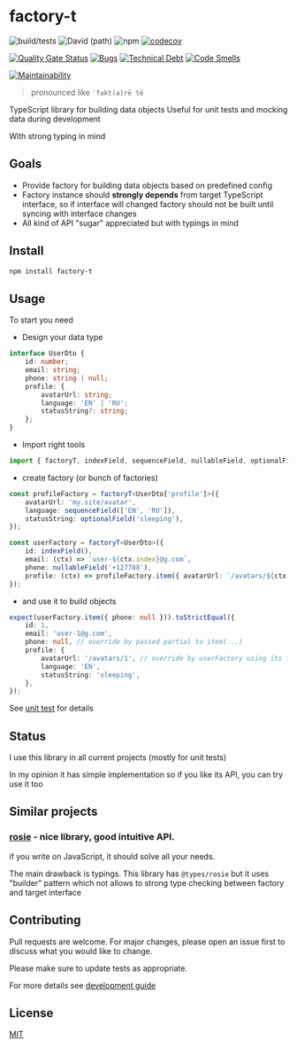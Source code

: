 # factory-t

![build/tests](https://github.com/rodmax/factory-t/workflows/build/tests/badge.svg)
![David (path)](https://img.shields.io/david/rodmax/factory-t)
![npm](https://img.shields.io/npm/v/factory-t)
[![codecov](https://codecov.io/gh/rodmax/factory-t/branch/master/graph/badge.svg)](https://codecov.io/gh/rodmax/factory-t)

[![Quality Gate Status](https://sonarcloud.io/api/project_badges/measure?project=rodmax_factory-t&metric=alert_status)](https://sonarcloud.io/dashboard?id=rodmax_factory-t)
[![Bugs](https://sonarcloud.io/api/project_badges/measure?project=rodmax_factory-t&metric=bugs)](https://sonarcloud.io/dashboard?id=rodmax_factory-t)
[![Technical Debt](https://sonarcloud.io/api/project_badges/measure?project=rodmax_factory-t&metric=sqale_index)](https://sonarcloud.io/dashboard?id=rodmax_factory-t)
[![Code Smells](https://sonarcloud.io/api/project_badges/measure?project=rodmax_factory-t&metric=code_smells)](https://sonarcloud.io/dashboard?id=rodmax_factory-t)

[![Maintainability](https://api.codeclimate.com/v1/badges/87b64b59dc920192622d/maintainability)](https://codeclimate.com/github/rodmax/factory-t/maintainability)

> pronounced like `ˈfakt(ə)rē tē`

TypeScript library for building data objects
Useful for unit tests and mocking data during development

With strong typing in mind

## Goals

-   Provide factory for building data objects based on predefined config
-   Factory instance should **strongly depends** from target TypeScript interface, so if interface will changed factory should not be built until syncing with interface changes
-   All kind of API "sugar" appreciated but with typings in mind

## Install

```bash
npm install factory-t
```

## Usage

To start you need

-   Design your data type
<!-- embedme ./src/tests/readme-snippets.test.ts#L5-L14-->

```ts
interface UserDto {
    id: number;
    email: string;
    phone: string | null;
    profile: {
        avatarUrl: string;
        language: 'EN' | 'RU';
        statusString?: string;
    };
}
```

-   Import right tools
<!-- embedme ./src/tests/readme-snippets.test.ts#L1-L1-->

```ts
import { factoryT, indexField, sequenceField, nullableField, optionalField } from 'factory-t';
```

-   create factory (or bunch of factories)
<!-- embedme ./src/tests/readme-snippets.test.ts#L16-L27-->

```ts
const profileFactory = factoryT<UserDto['profile']>({
    avatarUrl: 'my.site/avatar',
    language: sequenceField(['EN', 'RU']),
    statusString: optionalField('sleeping'),
});

const userFactory = factoryT<UserDto>({
    id: indexField(),
    email: (ctx) => `user-${ctx.index}@g.com`,
    phone: nullableField('+127788'),
    profile: (ctx) => profileFactory.item({ avatarUrl: `/avatars/${ctx.index}` }),
});
```

-   and use it to build objects

<!-- embedme ./src/tests/readme-snippets.test.ts#L29-L38-->

```ts
expect(userFactory.item({ phone: null })).toStrictEqual({
    id: 1,
    email: 'user-1@g.com',
    phone: null, // override by passed partial to item(...)
    profile: {
        avatarUrl: '/avatars/1', // override by userFactory using its index
        language: 'EN',
        statusString: 'sleeping',
    },
});
```

See [unit test](./src/tests/factory-t.test.ts) for details

## Status

I use this library in all current projects (mostly for unit tests)

In my opinion it has simple implementation
so if you like its API, you can try use it too

## Similar projects

### [rosie](https://github.com/rosiejs/rosie) - nice library, good intuitive API.

if you write on JavaScript, it should solve all your needs.

The main drawback is typings. This library has `@types/rosie` but it uses "builder" pattern which not allows to strong type checking between factory and target interface

## Contributing

Pull requests are welcome. For major changes, please open an issue first to discuss what you would like to change.

Please make sure to update tests as appropriate.

For more details see [development guide](DEVELOPMENT.md)

## License

[MIT](https://choosealicense.com/licenses/mit/)
